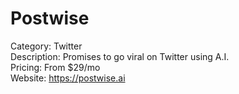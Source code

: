 # Postwise

Category: Twitter  
Description: Promises to go viral on Twitter using A.I.  
Pricing: From $29/mo  
Website: https://postwise.ai
